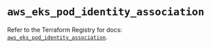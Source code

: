 # `aws_eks_pod_identity_association`

Refer to the Terraform Registry for docs: [`aws_eks_pod_identity_association`](https://registry.terraform.io/providers/hashicorp/aws/6.14.0/docs/resources/eks_pod_identity_association).
